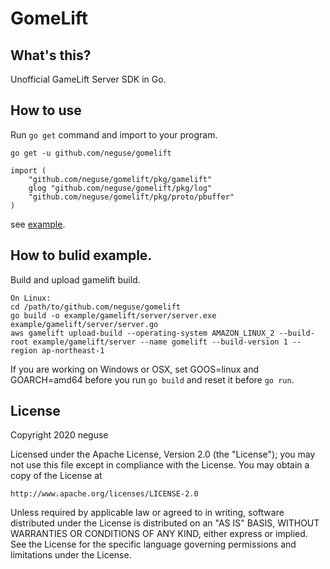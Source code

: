 # GomeLift

## What's this?

Unofficial GameLift Server SDK in Go.

## How to use

Run `go get` command and import to your program.

```
go get -u github.com/neguse/gomelift

import (
	"github.com/neguse/gomelift/pkg/gamelift"
	glog "github.com/neguse/gomelift/pkg/log"
	"github.com/neguse/gomelift/pkg/proto/pbuffer"
)
```

see [example](example/gamelift/server/server.go).

## How to bulid example.

Build and upload gamelift build.

```
On Linux:
cd /path/to/github.com/neguse/gomelift
go build -o example/gamelift/server/server.exe example/gamelift/server/server.go
aws gamelift upload-build --operating-system AMAZON_LINUX_2 --build-root example/gamelift/server --name gomelift --build-version 1 --region ap-northeast-1
```

If you are working on Windows or OSX, set GOOS=linux and GOARCH=amd64 before you run `go build` and reset it before `go run`.

## License

Copyright 2020 neguse

Licensed under the Apache License, Version 2.0 (the "License");
you may not use this file except in compliance with the License.
You may obtain a copy of the License at

    http://www.apache.org/licenses/LICENSE-2.0

Unless required by applicable law or agreed to in writing, software
distributed under the License is distributed on an "AS IS" BASIS,
WITHOUT WARRANTIES OR CONDITIONS OF ANY KIND, either express or implied.
See the License for the specific language governing permissions and
limitations under the License.
